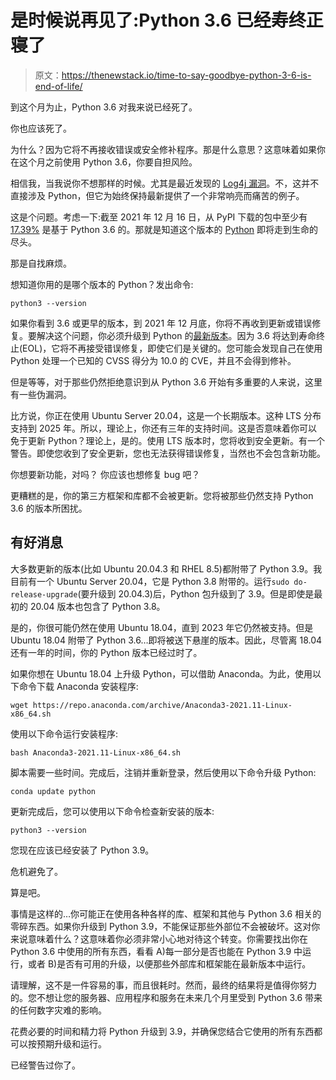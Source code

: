 # 是时候说再见了:Python 3.6 已经寿终正寝了

> 原文：<https://thenewstack.io/time-to-say-goodbye-python-3-6-is-end-of-life/>

到这个月为止，Python 3.6 对我来说已经死了。

你也应该死了。

为什么？因为它将不再接收错误或安全修补程序。那是什么意思？这意味着如果你在这个月之前使用 Python 3.6，你要自担风险。

相信我，当我说你不想那样的时候。尤其是最近发现的 [Log4j 漏洞](https://thenewstack.io/log4shell-we-are-in-so-much-trouble/)。不，这并不直接涉及 Python，但它为始终保持最新提供了一个非常响亮而痛苦的例子。

这是个问题。考虑一下:截至 2021 年 12 月 16 日，从 PyPI 下载的包中至少有 [17.39%](https://pypistats.org/packages/__all__) 是基于 Python 3.6 的。那就是知道这个版本的 [Python](https://www.python.org/) 即将走到生命的尽头。

那是自找麻烦。

想知道你用的是哪个版本的 Python？发出命令:

`python3 --version`

如果你看到 3.6 或更早的版本，到 2021 年 12 月底，你将不再收到更新或错误修复。要解决这个问题，你必须升级到 Python 的[最新版本](https://www.python.org/downloads/)。因为 3.6 将达到寿命终止(EOL)，它将不再接受错误修复，即使它们是关键的。您可能会发现自己在使用 Python 处理一个已知的 CVSS 得分为 10.0 的 CVE，并且不会得到修补。

但是等等，对于那些仍然拒绝意识到从 Python 3.6 开始有多重要的人来说，这里有一些伪漏洞。

比方说，你正在使用 Ubuntu Server 20.04，这是一个长期版本。这种 LTS 分布支持到 2025 年。所以，理论上，你还有三年的支持时间。这是否意味着你可以免于更新 Python？理论上，是的。使用 LTS 版本时，您将收到安全更新。有一个警告。即使您收到了安全更新，您也无法获得错误修复，当然也不会包含新功能。

你想要新功能，对吗？
你应该也想修复 bug 吧？

更糟糕的是，你的第三方框架和库都不会被更新。您将被那些仍然支持 Python 3.6 的版本所困扰。

## 有好消息

大多数更新的版本(比如 Ubuntu 20.04.3 和 RHEL 8.5)都附带了 Python 3.9。我目前有一个 Ubuntu Server 20.04，它是 Python 3.8 附带的。运行`sudo do-release-upgrade`(要升级到 20.04.3)后，Python 包升级到了 3.9。但是即使是最初的 20.04 版本也包含了 Python 3.8。

是的，你很可能仍然在使用 Ubuntu 18.04，直到 2023 年它仍然被支持。但是 Ubuntu 18.04 附带了 Python 3.6…即将被送下悬崖的版本。因此，尽管离 18.04 还有一年的时间，你的 Python 版本已经过时了。

如果你想在 Ubuntu 18.04 上升级 Python，可以借助 Anaconda。为此，使用以下命令下载 Anaconda 安装程序:

`wget https://repo.anaconda.com/archive/Anaconda3-2021.11-Linux-x86_64.sh`

使用以下命令运行安装程序:

`bash Anaconda3-2021.11-Linux-x86_64.sh`

脚本需要一些时间。完成后，注销并重新登录，然后使用以下命令升级 Python:

`conda update python`

更新完成后，您可以使用以下命令检查新安装的版本:

`python3 --version`

您现在应该已经安装了 Python 3.9。

危机避免了。

算是吧。

事情是这样的…你可能正在使用各种各样的库、框架和其他与 Python 3.6 相关的零碎东西。如果你升级到 Python 3.9，不能保证那些外部位不会被破坏。这对你来说意味着什么？这意味着你必须非常小心地对待这个转变。你需要找出你在 Python 3.6 中使用的所有东西，看看 A)每一部分是否也能在 Python 3.9 中运行，或者 B)是否有可用的升级，以便那些外部库和框架能在最新版本中运行。

请理解，这不是一件容易的事，而且很耗时。然而，最终的结果将是值得你努力的。您不想让您的服务器、应用程序和服务在未来几个月里受到 Python 3.6 带来的任何数字灾难的影响。

花费必要的时间和精力将 Python 升级到 3.9，并确保您结合它使用的所有东西都可以按预期升级和运行。

已经警告过你了。

<svg xmlns:xlink="http://www.w3.org/1999/xlink" viewBox="0 0 68 31" version="1.1"><title>Group</title> <desc>Created with Sketch.</desc></svg>